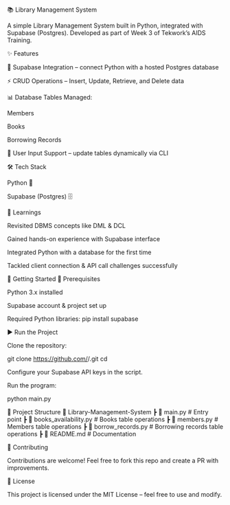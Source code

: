 📚 Library Management System

A simple Library Management System built in Python, integrated with Supabase (Postgres).
Developed as part of Week 3 of Tekwork’s AIDS Training.

✨ Features

🔗 Supabase Integration – connect Python with a hosted Postgres database

⚡ CRUD Operations – Insert, Update, Retrieve, and Delete data

📊 Database Tables Managed:

Members

Books

Borrowing Records

📝 User Input Support – update tables dynamically via CLI

🛠️ Tech Stack

Python 🐍

Supabase (Postgres) 🗄️

📖 Learnings

Revisited DBMS concepts like DML & DCL

Gained hands-on experience with Supabase interface

Integrated Python with a database for the first time

Tackled client connection & API call challenges successfully

🚀 Getting Started
🔧 Prerequisites

Python 3.x installed

Supabase account & project set up

Required Python libraries:
pip install supabase


▶️ Run the Project

Clone the repository:

git clone https://github.com/<your-username>/<repo-name>.git
cd <repo-name>


Configure your Supabase API keys in the script.

Run the program:

python main.py

📂 Project Structure
📁 Library-Management-System
 ┣ 📄 main.py               # Entry point
 ┣ 📄 books_availability.py # Books table operations
 ┣ 📄 members.py            # Members table operations
 ┣ 📄 borrow_records.py     # Borrowing records table operations
 ┣ 📄 README.md             # Documentation

🤝 Contributing

Contributions are welcome! Feel free to fork this repo and create a PR with improvements.

📜 License

This project is licensed under the MIT License – feel free to use and modify.
